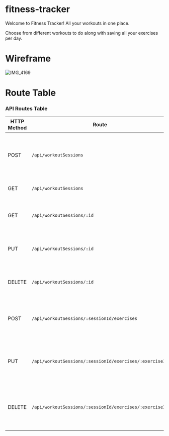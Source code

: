 # fitness-tracker
Welcome to Fitness Tracker! All your workouts in one place.

Choose from different workouts to do along with saving all your exercises per day.

# Wireframe

![IMG_4169](https://github.com/elberrafart/fitness-tracker/assets/80179931/e8402462-31c4-4eca-9332-4a0a3a7d9289)


# Route Table
### API Routes Table

| HTTP Method | Route                                              | Description                                                      | Requires Body | Model            |
|-------------|----------------------------------------------------|------------------------------------------------------------------|---------------|------------------|
| POST        | `/api/workoutSessions`                             | Create a new workout session with one or more exercises.        | Yes           | WorkoutSession   |
| GET         | `/api/workoutSessions`                             | Retrieve all workout sessions.                                   | No            | WorkoutSession   |
| GET         | `/api/workoutSessions/:id`                         | Retrieve a single workout session by its ID.                    | No            | WorkoutSession   |
| PUT         | `/api/workoutSessions/:id`                         | Update an existing workout session by its ID.                   | Yes           | WorkoutSession   |
| DELETE      | `/api/workoutSessions/:id`                         | Delete an existing workout session by its ID.                   | No            | WorkoutSession   |
| POST        | `/api/workoutSessions/:sessionId/exercises`        | Add a new exercise log entry to an existing workout session.    | Yes           | ExerciseLog      |
| PUT         | `/api/workoutSessions/:sessionId/exercises/:exerciseId` | Update an existing exercise log entry within a workout session. | Yes           | ExerciseLog      |
| DELETE      | `/api/workoutSessions/:sessionId/exercises/:exerciseId` | Delete an existing exercise log entry from a workout session.   | No            | ExerciseLog      |

